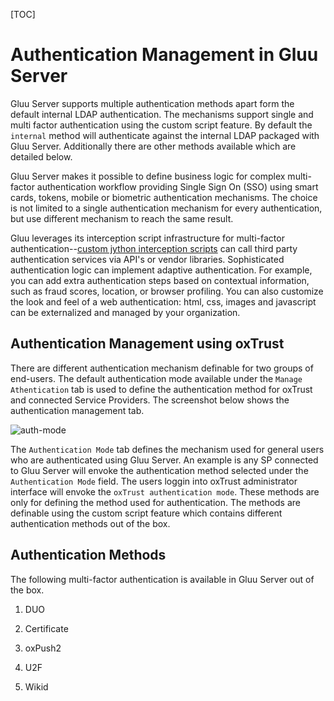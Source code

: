 [TOC]
# Authentication Management in Gluu Server
Gluu Server supports multiple authentication methods apart form the default internal LDAP authentication. The mechanisms support single and multi factor authentication using the custom script feature. By default the `internal` method will authenticate against the internal LDAP packaged with Gluu Server. Additionally there are other methods available which are detailed below.

Gluu Server makes it possible to define business logic for complex multi-factor authentication workflow providing Single Sign On (SSO) using smart cards, tokens, mobile or biometric authentication mechanisms. The choice is not limited to a single authentication mechanism for every authentication, but use different mechanism to reach the same result. 

Gluu leverages its interception script infrastructure for multi-factor authentication--[custom jython interception scripts](../customize/script.md/) can call third party authentication services via API's or vendor libraries. Sophisticated authentication logic can implement adaptive authentication. For example, you can add extra authentication steps based on contextual information, such as fraud scores, location, or browser profiling. You can also customize the look and feel of a web authentication: html, css, images and javascript can be externalized and managed by your organization. 


## Authentication Management using oxTrust
There are different authentication mechanism definable for two groups of end-users. The default authentication mode available under the `Manage Athentication` tab is used to define the authentication method for oxTrust and connected Service Providers. The screenshot below shows the authentication management tab.

![auth-mode](../img/auth-mode/auth-mode.png)

The `Authentication Mode` tab defines the mechanism used for general users who are authenticated using Gluu Server. An example is any SP connected to Gluu Server will envoke the authentication method selected under the `Authentication Mode` field. The users loggin into oxTrust administrator interface will envoke the `oxTrust authentication mode`. These methods are only for defining the method used for authentication. The methods are definable using the custom script feature which contains different authentication methods out of the box.

## Authentication Methods
The following multi-factor authentication is available in Gluu Server out of the box.

1. DUO

2. Certificate

3. oxPush2

4. U2F

5. Wikid


